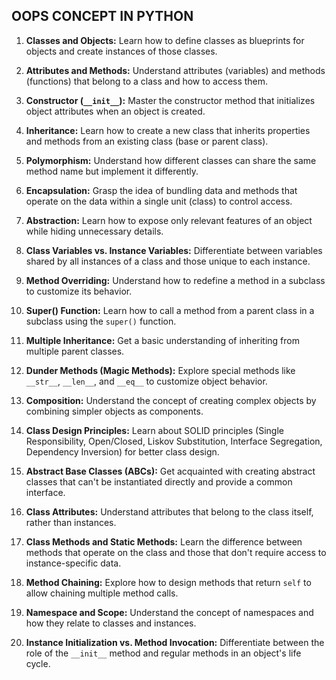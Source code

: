 ## OOPS CONCEPT IN PYTHON

1. **Classes and Objects:** Learn how to define classes as blueprints for objects and create instances of those classes.




2. **Attributes and Methods:** Understand attributes (variables) and methods (functions) that belong to a class and how to access them.




3. **Constructor (`__init__`):** Master the constructor method that initializes object attributes when an object is created.




4. **Inheritance:** Learn how to create a new class that inherits properties and methods from an existing class (base or parent class).




5. **Polymorphism:** Understand how different classes can share the same method name but implement it differently.




6. **Encapsulation:** Grasp the idea of bundling data and methods that operate on the data within a single unit (class) to control access.




7. **Abstraction:** Learn how to expose only relevant features of an object while hiding unnecessary details.




8. **Class Variables vs. Instance Variables:** Differentiate between variables shared by all instances of a class and those unique to each instance.




9. **Method Overriding:** Understand how to redefine a method in a subclass to customize its behavior.




10. **Super() Function:** Learn how to call a method from a parent class in a subclass using the `super()` function.




11. **Multiple Inheritance:** Get a basic understanding of inheriting from multiple parent classes.




12. **Dunder Methods (Magic Methods):** Explore special methods like `__str__`, `__len__`, and `__eq__` to customize object behavior.




13. **Composition:** Understand the concept of creating complex objects by combining simpler objects as components.




14. **Class Design Principles:** Learn about SOLID principles (Single Responsibility, Open/Closed, Liskov Substitution, Interface Segregation, Dependency Inversion) for better class design.




15. **Abstract Base Classes (ABCs):** Get acquainted with creating abstract classes that can't be instantiated directly and provide a common interface.




16. **Class Attributes:** Understand attributes that belong to the class itself, rather than instances.




17. **Class Methods and Static Methods:** Learn the difference between methods that operate on the class and those that don't require access to instance-specific data.




18. **Method Chaining:** Explore how to design methods that return `self` to allow chaining multiple method calls.




19. **Namespace and Scope:** Understand the concept of namespaces and how they relate to classes and instances.




20. **Instance Initialization vs. Method Invocation:** Differentiate between the role of the `__init__` method and regular methods in an object's life cycle.

